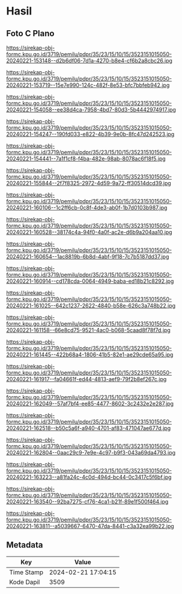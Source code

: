 # Hasil

## Foto C Plano

https://sirekap-obj-formc.kpu.go.id/3719/pemilu/pdpr/35/23/15/10/15/3523151015050-20240221-153148--d2b6df06-7d1a-4270-b8e4-cf6b2a8cbc26.jpg

https://sirekap-obj-formc.kpu.go.id/3719/pemilu/pdpr/35/23/15/10/15/3523151015050-20240221-153719--15e7e990-124c-482f-8e53-bfc7bbfeb942.jpg

https://sirekap-obj-formc.kpu.go.id/3719/pemilu/pdpr/35/23/15/10/15/3523151015050-20240221-154058--ee38d4ca-7958-4bd7-80d3-5b4442974917.jpg

https://sirekap-obj-formc.kpu.go.id/3719/pemilu/pdpr/35/23/15/10/15/3523151015050-20240221-154247--190fd033-e822-4b39-9e0b-8fc47d242523.jpg

https://sirekap-obj-formc.kpu.go.id/3719/pemilu/pdpr/35/23/15/10/15/3523151015050-20240221-154441--7a1f1cf8-f4ba-482e-98ab-8078ac6f18f5.jpg

https://sirekap-obj-formc.kpu.go.id/3719/pemilu/pdpr/35/23/15/10/15/3523151015050-20240221-155844--2f7f8325-2972-4d59-9a72-ff30514dcd39.jpg

https://sirekap-obj-formc.kpu.go.id/3719/pemilu/pdpr/35/23/15/10/15/3523151015050-20240221-160106--1c2ff6cb-0c8f-4de3-ab0f-1b7d0103b987.jpg

https://sirekap-obj-formc.kpu.go.id/3719/pemilu/pdpr/35/23/15/10/15/3523151015050-20240221-160528--38174c4a-94f0-4a0f-ac2e-d6b9a204aa10.jpg

https://sirekap-obj-formc.kpu.go.id/3719/pemilu/pdpr/35/23/15/10/15/3523151015050-20240221-160654--1ac8819b-6b8d-4abf-9f18-7c7b5187dd37.jpg

https://sirekap-obj-formc.kpu.go.id/3719/pemilu/pdpr/35/23/15/10/15/3523151015050-20240221-160914--cd178cda-0064-4949-baba-ed18b21c8292.jpg

https://sirekap-obj-formc.kpu.go.id/3719/pemilu/pdpr/35/23/15/10/15/3523151015050-20240221-161025--642c1237-2622-4840-b58e-626c3a748b22.jpg

https://sirekap-obj-formc.kpu.go.id/3719/pemilu/pdpr/35/23/15/10/15/3523151015050-20240221-161158--66e8cd75-9521-4ac0-b068-5caad8f78f7d.jpg

https://sirekap-obj-formc.kpu.go.id/3719/pemilu/pdpr/35/23/15/10/15/3523151015050-20240221-161445--422b68a4-1806-41b5-82e1-ae29cde65a95.jpg

https://sirekap-obj-formc.kpu.go.id/3719/pemilu/pdpr/35/23/15/10/15/3523151015050-20240221-161917--fa04661f-ed44-4813-aef9-79f2b8ef267c.jpg

https://sirekap-obj-formc.kpu.go.id/3719/pemilu/pdpr/35/23/15/10/15/3523151015050-20240221-162049--57af7bf4-ee85-4477-8602-3c2432e2e287.jpg

https://sirekap-obj-formc.kpu.go.id/3719/pemilu/pdpr/35/23/15/10/15/3523151015050-20240221-162518--b50c5a6f-a940-4701-af83-471047ae677d.jpg

https://sirekap-obj-formc.kpu.go.id/3719/pemilu/pdpr/35/23/15/10/15/3523151015050-20240221-162804--0aac29c9-7e9e-4c97-b9f3-043a69da4793.jpg

https://sirekap-obj-formc.kpu.go.id/3719/pemilu/pdpr/35/23/15/10/15/3523151015050-20240221-163223--a81fa24c-4c0d-494d-bc44-0c3417c5f6bf.jpg

https://sirekap-obj-formc.kpu.go.id/3719/pemilu/pdpr/35/23/15/10/15/3523151015050-20240221-163540--92ba7275-cf76-4ca1-b21f-89e1f500f464.jpg

https://sirekap-obj-formc.kpu.go.id/3719/pemilu/pdpr/35/23/15/10/15/3523151015050-20240221-163811--a5039667-6470-47da-8441-c3a32ea99b22.jpg


## Metadata

| Key        | Value               |
| ---------- | ------------------- |
| Time Stamp | 2024-02-21 17:04:15 |
| Kode Dapil | 3509                |



